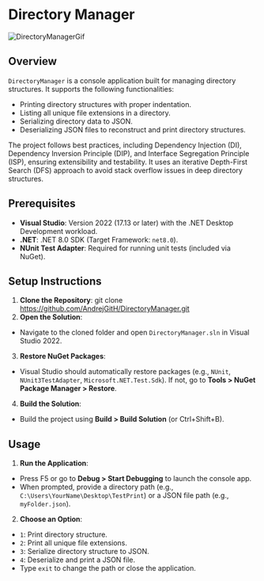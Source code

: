 # Directory Manager

![DirectoryManagerGif](https://github.com/user-attachments/assets/dbf58ecd-ea4a-4d5e-8f19-a9d5e8f294b4)

## Overview
`DirectoryManager` is a console application built for managing directory structures. It supports the following functionalities:
- Printing directory structures with proper indentation.
- Listing all unique file extensions in a directory.
- Serializing directory data to JSON.
- Deserializing JSON files to reconstruct and print directory structures.

The project follows best practices, including Dependency Injection (DI), Dependency Inversion Principle (DIP), and Interface Segregation Principle (ISP), ensuring extensibility and testability. It uses an iterative Depth-First Search (DFS) approach to avoid stack overflow issues in deep directory structures.

## Prerequisites
- **Visual Studio**: Version 2022 (17.13 or later) with the .NET Desktop Development workload.
- **.NET**: .NET 8.0 SDK (Target Framework: `net8.0`).
- **NUnit Test Adapter**: Required for running unit tests (included via NuGet).

## Setup Instructions
1. **Clone the Repository**:
git clone https://github.com/AndrejGitH/DirectoryManager.git
2. **Open the Solution**:
- Navigate to the cloned folder and open `DirectoryManager.sln` in Visual Studio 2022.
3. **Restore NuGet Packages**:
- Visual Studio should automatically restore packages (e.g., `NUnit`, `NUnit3TestAdapter`, `Microsoft.NET.Test.Sdk`). If not, go to **Tools > NuGet Package Manager > Restore**.
4. **Build the Solution**:
- Build the project using **Build > Build Solution** (or Ctrl+Shift+B).

## Usage
1. **Run the Application**:
- Press F5 or go to **Debug > Start Debugging** to launch the console app.
- When prompted, provide a directory path (e.g., `C:\Users\YourName\Desktop\TestPrint`) or a JSON file path (e.g., `myFolder.json`).
2. **Choose an Option**:
- `1`: Print directory structure.
- `2`: Print all unique file extensions.
- `3`: Serialize directory structure to JSON.
- `4`: Deserialize and print a JSON file.
- Type `exit` to change the path or close the application.
